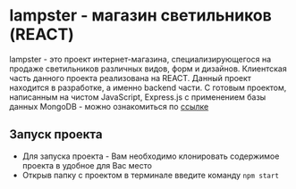 # lampster - магазин светильников (REACT)

lampster - это проект интернет-магазина, специализирующегося на продаже светильников различных видов, форм и дизайнов.
Клиентская часть данного проекта реализована на REACT. Данный проект находится в разработке, а именно backend части.
С готовым проектом, написанным на чистом JavaScript, Express.js с применением базы данных MongoDB - можно ознакомиться
по [ссылке](https://github.com/vityan99/lampster-fullstack)

## Запуск проекта

- Для запуска проекта - Вам необходимо клонировать содержимое проекта в удобное для Вас место
- Открыв папку с проектом в терминале введите команду `npm start`
